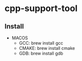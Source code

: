 # cpp-support-tool

## Install 
- MACOS
  - GCC: brew install gcc
  - CMAKE: brew install cmake
  - GDB: brew install gdb

